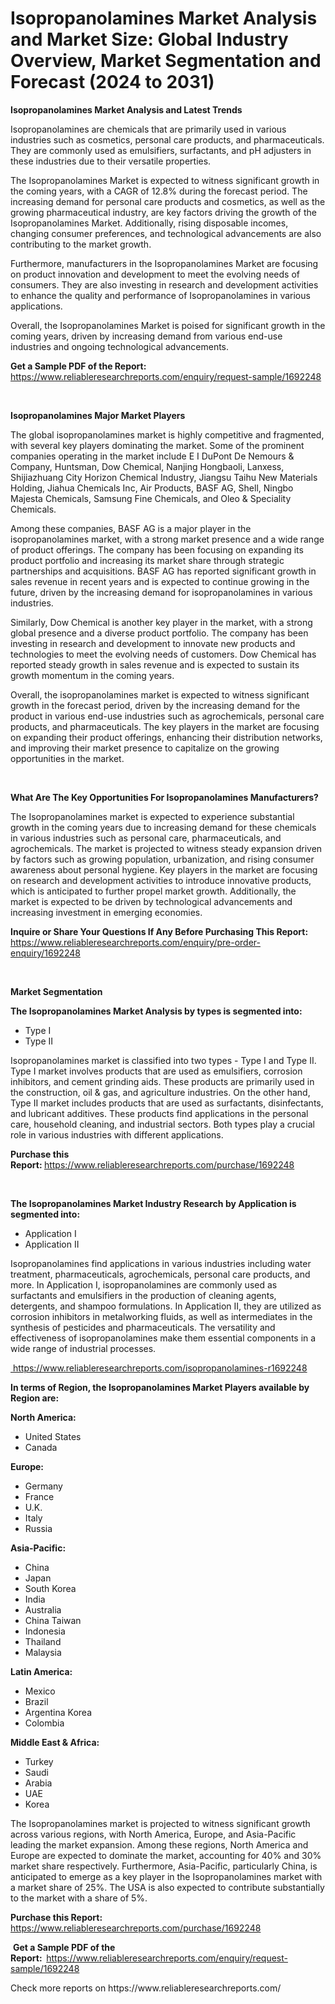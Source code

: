 <p><h1>Isopropanolamines Market Analysis and Market Size: Global Industry Overview, Market Segmentation and Forecast (2024 to 2031)</h1></p><p><strong>Isopropanolamines Market Analysis and Latest Trends</strong></p>
<p><p>Isopropanolamines are chemicals that are primarily used in various industries such as cosmetics, personal care products, and pharmaceuticals. They are commonly used as emulsifiers, surfactants, and pH adjusters in these industries due to their versatile properties.</p><p>The Isopropanolamines Market is expected to witness significant growth in the coming years, with a CAGR of 12.8% during the forecast period. The increasing demand for personal care products and cosmetics, as well as the growing pharmaceutical industry, are key factors driving the growth of the Isopropanolamines Market. Additionally, rising disposable incomes, changing consumer preferences, and technological advancements are also contributing to the market growth.</p><p>Furthermore, manufacturers in the Isopropanolamines Market are focusing on product innovation and development to meet the evolving needs of consumers. They are also investing in research and development activities to enhance the quality and performance of Isopropanolamines in various applications.</p><p>Overall, the Isopropanolamines Market is poised for significant growth in the coming years, driven by increasing demand from various end-use industries and ongoing technological advancements.</p></p>
<p><strong>Get a Sample PDF of the Report:&nbsp;</strong> <a href="https://www.reliableresearchreports.com/enquiry/request-sample/1692248">https://www.reliableresearchreports.com/enquiry/request-sample/1692248</a></p>
<p>&nbsp;</p>
<p><strong>Isopropanolamines Major Market Players</strong></p>
<p><p>The global isopropanolamines market is highly competitive and fragmented, with several key players dominating the market. Some of the prominent companies operating in the market include E I DuPont De Nemours & Company, Huntsman, Dow Chemical, Nanjing Hongbaoli, Lanxess, Shijiazhuang City Horizon Chemical Industry, Jiangsu Taihu New Materials Holding, Jiahua Chemicals Inc, Air Products, BASF AG, Shell, Ningbo Majesta Chemicals, Samsung Fine Chemicals, and Oleo & Speciality Chemicals.</p><p>Among these companies, BASF AG is a major player in the isopropanolamines market, with a strong market presence and a wide range of product offerings. The company has been focusing on expanding its product portfolio and increasing its market share through strategic partnerships and acquisitions. BASF AG has reported significant growth in sales revenue in recent years and is expected to continue growing in the future, driven by the increasing demand for isopropanolamines in various industries.</p><p>Similarly, Dow Chemical is another key player in the market, with a strong global presence and a diverse product portfolio. The company has been investing in research and development to innovate new products and technologies to meet the evolving needs of customers. Dow Chemical has reported steady growth in sales revenue and is expected to sustain its growth momentum in the coming years.</p><p>Overall, the isopropanolamines market is expected to witness significant growth in the forecast period, driven by the increasing demand for the product in various end-use industries such as agrochemicals, personal care products, and pharmaceuticals. The key players in the market are focusing on expanding their product offerings, enhancing their distribution networks, and improving their market presence to capitalize on the growing opportunities in the market.</p></p>
<p>&nbsp;</p>
<p><strong>What Are The Key Opportunities For Isopropanolamines Manufacturers?</strong></p>
<p><p>The Isopropanolamines market is expected to experience substantial growth in the coming years due to increasing demand for these chemicals in various industries such as personal care, pharmaceuticals, and agrochemicals. The market is projected to witness steady expansion driven by factors such as growing population, urbanization, and rising consumer awareness about personal hygiene. Key players in the market are focusing on research and development activities to introduce innovative products, which is anticipated to further propel market growth. Additionally, the market is expected to be driven by technological advancements and increasing investment in emerging economies.</p></p>
<p><strong>Inquire or Share Your Questions If Any Before Purchasing This Report:</strong> <a href="https://www.reliableresearchreports.com/enquiry/pre-order-enquiry/1692248">https://www.reliableresearchreports.com/enquiry/pre-order-enquiry/1692248</a></p>
<p>&nbsp;</p>
<p><strong>Market Segmentation</strong></p>
<p><strong>The Isopropanolamines Market Analysis by types is segmented into:</strong></p>
<p><ul><li>Type I</li><li>Type II</li></ul></p>
<p><p>Isopropanolamines market is classified into two types - Type I and Type II. Type I market involves products that are used as emulsifiers, corrosion inhibitors, and cement grinding aids. These products are primarily used in the construction, oil & gas, and agriculture industries. On the other hand, Type II market includes products that are used as surfactants, disinfectants, and lubricant additives. These products find applications in the personal care, household cleaning, and industrial sectors. Both types play a crucial role in various industries with different applications.</p></p>
<p><strong>Purchase this Report:&nbsp;</strong><a href="https://www.reliableresearchreports.com/purchase/1692248">https://www.reliableresearchreports.com/purchase/1692248</a></p>
<p>&nbsp;</p>
<p><strong>The Isopropanolamines Market Industry Research by Application is segmented into:</strong></p>
<p><ul><li>Application I</li><li>Application II</li></ul></p>
<p><p>Isopropanolamines find applications in various industries including water treatment, pharmaceuticals, agrochemicals, personal care products, and more. In Application I, isopropanolamines are commonly used as surfactants and emulsifiers in the production of cleaning agents, detergents, and shampoo formulations. In Application II, they are utilized as corrosion inhibitors in metalworking fluids, as well as intermediates in the synthesis of pesticides and pharmaceuticals. The versatility and effectiveness of isopropanolamines make them essential components in a wide range of industrial processes.</p></p>
<p><a href="https://www.reliableresearchreports.com/isopropanolamines-r1692248">&nbsp;https://www.reliableresearchreports.com/isopropanolamines-r1692248</a></p>
<p><strong>In terms of Region, the Isopropanolamines Market Players available by Region are:</strong></p>
<p>
    <p> <strong> North America: </strong>
        <ul>
            <li>United States</li>
            <li>Canada</li>
        </ul>
        </p> 
    <p> <strong> Europe: </strong>
        <ul>
            <li>Germany</li>
            <li>France</li>
            <li>U.K.</li>
            <li>Italy</li>
            <li>Russia</li>
        </ul>
        </p> 
    <p> <strong> Asia-Pacific: </strong>
        <ul>
            <li>China</li>
            <li>Japan</li>
            <li>South Korea</li>
            <li>India</li>
            <li>Australia</li>
            <li>China Taiwan</li>
            <li>Indonesia</li>
            <li>Thailand</li>
            <li>Malaysia</li>
        </ul>
        </p> 
    <p> <strong> Latin America: </strong>
        <ul>
            <li>Mexico</li>
            <li>Brazil</li>
            <li>Argentina Korea</li>
            <li>Colombia</li>
        </ul>
        </p> 
    <p> <strong> Middle East & Africa: </strong>
        <ul>
            <li>Turkey</li>
            <li>Saudi</li>
            <li>Arabia</li>
            <li>UAE</li>
            <li>Korea</li>
        </ul>
    </p>
    </p>
<p><p>The Isopropanolamines market is projected to witness significant growth across various regions, with North America, Europe, and Asia-Pacific leading the market expansion. Among these regions, North America and Europe are expected to dominate the market, accounting for 40% and 30% market share respectively. Furthermore, Asia-Pacific, particularly China, is anticipated to emerge as a key player in the Isopropanolamines market with a market share of 25%. The USA is also expected to contribute substantially to the market with a share of 5%.</p></p>
<p><strong>Purchase this Report: </strong><a href="https://www.reliableresearchreports.com/purchase/1692248">https://www.reliableresearchreports.com/purchase/1692248</a></p>
<p>&nbsp;<strong>Get a Sample PDF of the Report:&nbsp;&nbsp;</strong><a href="https://www.reliableresearchreports.com/enquiry/request-sample/1692248">https://www.reliableresearchreports.com/enquiry/request-sample/1692248</a></p>
<p><strong></strong></p>
<p>Check more reports on https://www.reliableresearchreports.com/</p>